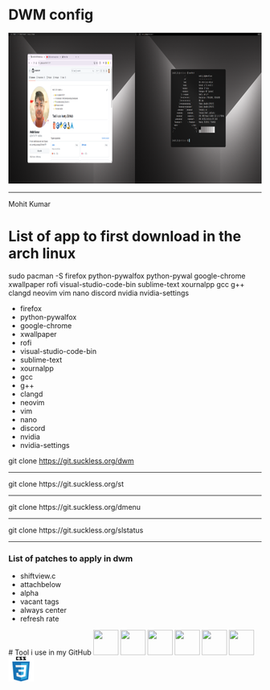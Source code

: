 # DWM config 
<img src="./1707062949.png" width=1300px height=300px>
<br />
<hr />
Mohit Kumar
<h1>List of app to first download in the arch linux </h1>  
sudo pacman -S firefox python-pywalfox python-pywal google-chrome xwallpaper rofi visual-studio-code-bin sublime-text xournalpp gcc g++ clangd neovim vim nano discord nvidia nvidia-settings


<ul>
    <li>firefox</li>
    <li>python-pywalfox</li>
    <li>google-chrome</li>
    <li>xwallpaper</li>
    <li>rofi</li>
    <li>visual-studio-code-bin</li>
    <li>sublime-text</li>
    <li>xournalpp</li>
    <li>gcc</li>
    <li>g++</li>
    <li>clangd</li>
    <li>neovim</li>
    <li>vim</li>
    <li>nano</li>
    <li>discord</li>
    <li>nvidia</li>
    <li>nvidia-settings</li>
</ul>


git clone https://git.suckless.org/dwm
<hr />
git clone https://git.suckless.org/st
<hr />
git clone https://git.suckless.org/dmenu
<hr />
git clone https://git.suckless.org/slstatus
<hr />


<h3>List of patches to apply in dwm</h3>
<ul>
    <li>shiftview.c</li>
    <li>attachbelow</li>
    <li>alpha</li>
    <li>vacant tags</li>
    <li>always center</li>
    <li>refresh rate</li>
</ul>
# Tool i use in my GitHub
<img src="https://upload.wikimedia.org/wikipedia/commons/6/61/HTML5_logo_and_wordmark.svg" width="50" height="50"> <img src="https://upload.wikimedia.org/wikipedia/commons/1/18/ISO_C%2B%2B_Logo.svg" width="50" height="50"> <img src="https://upload.wikimedia.org/wikipedia/commons/c/c3/Python-logo-notext.svg" width="50" height="50">
<img src="https://user-images.githubusercontent.com/25181517/192106070-46255bcf-65e6-4c6b-a296-bf8d0d8fb2a7.png" width="50" height="50"> <img src="https://github.com/marwin1991/profile-technology-icons/assets/76662862/2481dc48-be6b-4ebb-9e8c-3b957efe69fa" width="50" height="50"> <img src="https://user-images.githubusercontent.com/25181517/186884156-e63da389-f3e1-4dca-a6c1-d76e886ba22a.png" width="50" height="50"> 
<img src="https://raw.githubusercontent.com/devicons/devicon/55609aa5bd817ff167afce0d965585c92040787a/icons/css3/css3-original-wordmark.svg" width="50" height="50">

